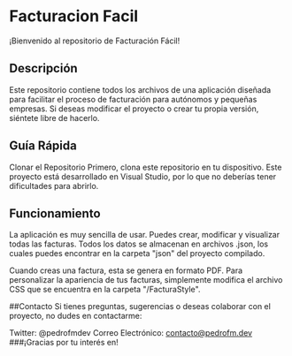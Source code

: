 # Facturacion Facil
¡Bienvenido al repositorio de Facturación Fácil!

## Descripción
Este repositorio contiene todos los archivos de una aplicación diseñada para facilitar el proceso de facturación para autónomos y pequeñas empresas. Si deseas modificar el proyecto o crear tu propia versión, siéntete libre de hacerlo.

## Guía Rápida
Clonar el Repositorio
Primero, clona este repositorio en tu dispositivo. Este proyecto está desarrollado en Visual Studio, por lo que no deberías tener dificultades para abrirlo.

## Funcionamiento
La aplicación es muy sencilla de usar. Puedes crear, modificar y visualizar todas las facturas. Todos los datos se almacenan en archivos .json, los cuales puedes encontrar en la carpeta "json" del proyecto compilado.

Cuando creas una factura, esta se genera en formato PDF. Para personalizar la apariencia de tus facturas, simplemente modifica el archivo CSS que se encuentra en la carpeta "/FacturaStyle".

##Contacto
Si tienes preguntas, sugerencias o deseas colaborar con el proyecto, no dudes en contactarme:

Twitter: @pedrofmdev
Correo Electrónico: contacto@pedrofm.dev
###¡Gracias por tu interés en!

